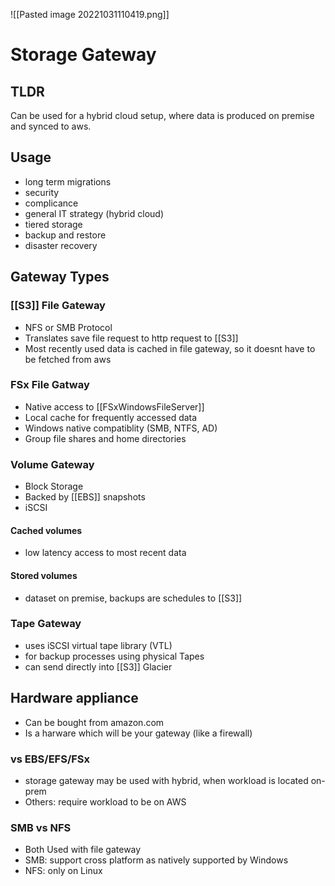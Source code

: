 ![[Pasted image 20221031110419.png]]
# Storage Gateway

## TLDR
Can be used for a hybrid cloud setup, where data is produced on premise and synced to aws.

## Usage
- long term migrations
- security
- complicance
- general IT strategy (hybrid cloud)
- tiered storage
- backup and restore
- disaster recovery

## Gateway Types

### [[S3]] File Gateway
- NFS or SMB Protocol
- Translates save file request to http request to [[S3]]
- Most recently used data is cached in file gateway, so it doesnt have to be fetched from aws

### FSx File Gatway
- Native access to [[FSxWindowsFileServer]]
- Local cache for frequently accessed data
- Windows native compatiblity (SMB, NTFS, AD)
- Group file shares and home directories

### Volume Gateway
- Block Storage
- Backed by [[EBS]] snapshots
- iSCSI

#### Cached volumes
- low latency access to most recent data

#### Stored volumes
- dataset on premise, backups are schedules to [[S3]]

### Tape Gateway
- uses iSCSI virtual tape library (VTL) 
- for backup processes using physical Tapes
- can send directly into [[S3]] Glacier

## Hardware appliance
- Can be bought from amazon.com
- Is a harware which will be your gateway (like a firewall)

### vs EBS/EFS/FSx
- storage gateway may be used with hybrid, when workload is located on-prem
- Others: require workload to be on AWS

### SMB vs NFS
- Both Used with file gateway
- SMB: support cross platform as natively supported by Windows
- NFS: only on Linux